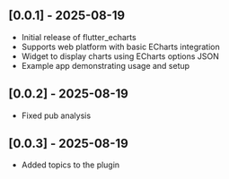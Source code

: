 ## [0.0.1] - 2025-08-19

- Initial release of flutter_echarts
- Supports web platform with basic ECharts integration
- Widget to display charts using ECharts options JSON
- Example app demonstrating usage and setup

## [0.0.2] - 2025-08-19

- Fixed pub analysis

## [0.0.3] - 2025-08-19

- Added topics to the plugin
